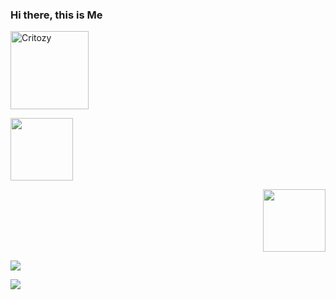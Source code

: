 ### Hi there, this is Me
<p align="left"><img width="125" src="https://komarev.com/ghpvc/?username=Critozy&style=flat-square" alt="Critozy"></p>
<p align="left"><img width="100" src="https://github.githubassets.com/images/mona-whisper.gif"></p>
<p align="right"><img width="100" src="https://heroku.critozymirror.tk/0:/misaka-mikoto-railgun-t.gif"></p>
<p align="left"><a href="https://github.com/Dannoob"><img src="https://github-readme-stats.vercel.app/api?username=Critozy&show_icons=true&theme=cobalt"></a></p>
<p align="left"><a href="https://github.com/Dannoob"><img src="https://github-readme-stats.vercel.app/api/top-langs/?username=Critozy&theme=cobalt&layout=compact"></a></p>
